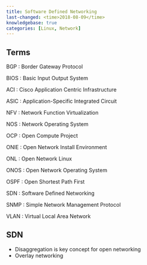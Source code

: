 ```yaml
---
title: Software Defined Networking
last-changed: <time>2018-08-09</time>
knowledgebase: true
categories: [Linux, Network]
---
```

## Terms

BGP
: Border Gateway Protocol

BIOS
: Basic Input Output System

ACI
: Cisco Application Centric Infrastructure

ASIC
: Application-Specific Integrated Circuit

NFV
: Network Function Virtualization

NOS
: Network Operating System

OCP
: Open Compute Project

ONIE
: Open Network Install Environment

ONL
: Open Network Linux

ONOS
: Open Network Operating System

OSPF
: Open Shortest Path First

SDN
: Software Defined Networking

SNMP
: Simple Network Management Protocol

VLAN
: Virtual Local Area Network

## SDN

* Disaggregation is key concept for open networking
* Overlay networking
